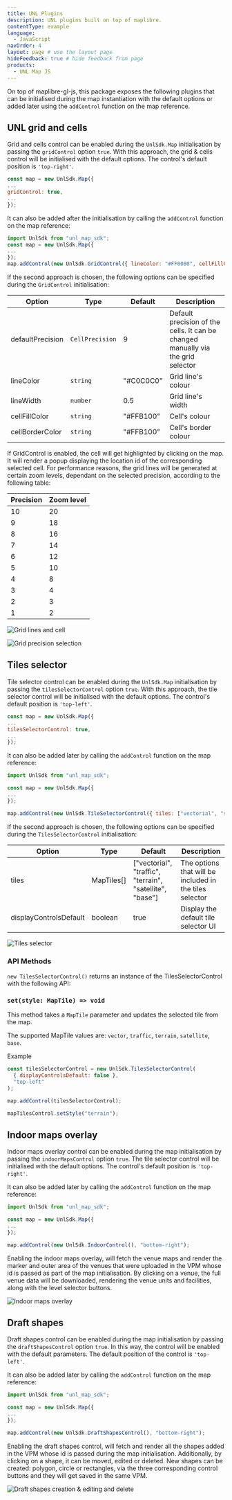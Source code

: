 ```yaml
---
title: UNL Plugins
description: UNL plugins built on top of maplibre.
contentType: example
language:
  - JavaScript
navOrder: 4
layout: page # use the layout page
hideFeedback: true # hide feedback from page
products:
  - UNL Map JS
---
```


On top of maplibre-gl-js, this package exposes the following plugins that can be initialised during the map instantiation with the default options or added later using the `addControl` function on the map reference.

## UNL grid and cells

Grid and cells control can be enabled during the `UnlSdk.Map` initialisation by passing the `gridControl` option `true`. With this approach, the grid & cells control will be initialised with the default options. The control's default position is `'top-right'`.

```js
const map = new UnlSdk.Map({
...
gridControl: true,
...
});
```

It can also be added after the initialisation by calling the `addControl` function on the map reference:

```js
import UnlSdk from "unl_map_sdk";
const map = new UnlSdk.Map({
...
});
map.addControl(new UnlSdk.GridControl({ lineColor: "#FF0000", cellFillColor: "#00FF00"}), "bottom-right");
```

If the second approach is chosen, the following options can be specified during the `GridControl` initialisation:

| Option           | Type            | Default   | Description                                                                      |
| ---------------- | --------------- | --------- | -------------------------------------------------------------------------------- |
| defaultPrecision | `CellPrecision` | 9         | Default precision of the cells. It can be changed manually via the grid selector |
| lineColor        | `string`        | "#C0C0C0" | Grid line's colour                                                               |
| lineWidth        | `number`        | 0.5       | Grid line's width                                                                |
| cellFillColor    | `string`        | "#FFB100" | Cell's colour                                                                    |
| cellBorderColor  | `string`        | "#FFB100" | Cell's border colour                                                             |

If GridControl is enabled, the cell will get highlighted by clicking on the map. It will render a popup displaying the location id of the corresponding selected cell. For performance reasons, the grid lines will be generated at certain zoom levels, dependant on the selected precision, according to the following table:

| Precision | Zoom level |
| --------- | ---------- |
| 10        | 20         |
| 9         | 18         |
| 8         | 16         |
| 7         | 14         |
| 6         | 12         |
| 5         | 10         |
| 4         | 8          |
| 3         | 4          |
| 2         | 3          |
| 1         | 2          |

![Grid lines and cell](https://github.com/u-n-l/unl-map-js/blob/main/docs/gifs/grid_lines.gif?raw=true)

![Grid precision selection](https://github.com/u-n-l/unl-map-js/blob/main/docs/gifs/grid_selector.gif?raw=true)

## Tiles selector

Tile selector control can be enabled during the `UnlSdk.Map` initialisation by passing the `tilesSelectorControl` option `true`. With this approach, the tile selector control will be initialised with the default options. The control's default position is `'top-left'`.

```js
const map = new UnlSdk.Map({
...
tilesSelectorControl: true,
...
});
```

It can also be added later by calling the `addControl` function on the map reference:

```js
import UnlSdk from "unl_map_sdk";

const map = new UnlSdk.Map({
...
});

map.addControl(new UnlSdk.TileSelectorControl({ tiles: ["vectorial", "satellite"] }), "bottom-right");
```

If the second approach is chosen, the following options can be specified during the `TilesSelectorControl` initialisation:

| Option                 | Type       | Default                                                  | Description                                             |
| ---------------------- | ---------- | -------------------------------------------------------- | ------------------------------------------------------- |
| tiles                  | MapTiles[] | ["vectorial", "traffic", "terrain", "satellite", "base"] | The options that will be included in the tiles selector |
| displayControlsDefault | boolean    | true                                                     | Display the default tile selector UI                    |

![Tiles selector](https://github.com/u-n-l/unl-map-js/blob/main/docs/gifs/tile_selector.gif?raw=true)

### API Methods

`new TilesSelectorControl()` returns an instance of the TilesSelectorControl with the following API:

### `set(style: MapTile) => void`

This method takes a `MapTile` parameter and updates the selected tile from the map.

The supported MapTile values are: `vector`, `traffic`, `terrain`, `satellite`, `base`.

Example

```js
const tilesSelectorControl = new UnlSdk.TilesSelectorControl(
  { displayControlsDefault: false },
  "top-left"
);

map.addControl(tilesSelectorControl);

mapTilesControl.setStyle("terrain");
```

## Indoor maps overlay

Indoor maps overlay control can be enabled during the map initialisation by passing the `indoorMapsControl` option `true`. The tile selector control will be initialised with the default options. The control's default position is `'top-right'`.

It can also be added later by calling the `addControl` function on the map reference:

```js
import UnlSdk from "unl_map_sdk";

const map = new UnlSdk.Map({
...
});

map.addControl(new UnlSdk.IndoorControl(), "bottom-right");
```

Enabling the indoor maps overlay, will fetch the venue maps and render the marker and outer area of the venues that were uploaded in the VPM whose id is passed as part of the map initialisation. By clicking on a venue, the full venue data will be downloaded, rendering the venue units and facilities, along with the level selector buttons.

![Indoor maps overlay](https://github.com/u-n-l/unl-map-js/blob/main/docs/gifs/indoor_overlays.gif?raw=true)

## Draft shapes

Draft shapes control can be enabled during the map initialisation by passing the `draftShapesControl` option `true`. In this way, the control will be enabled with the default parameters. The default position of the control is `'top-left'`.

It can also be added later by calling the `addControl` function on the map reference:

```js
import UnlSdk from "unl_map_sdk";

const map = new UnlSdk.Map({
...
});

map.addControl(new UnlSdk.DraftShapesControl(), "bottom-right");
```

Enabling the draft shapes control, will fetch and render all the shapes added in the VPM whose id is passed during the map initialisation. Additionally, by clicking on a shape, it can be moved, edited or deleted. New shapes can be created: polygon, circle or rectangles, via the three corresponding control buttons and they will get saved in the same VPM.

![Draft shapes creation & editing and delete](https://github.com/u-n-l/unl-map-js/blob/main/docs/gifs/draft_shapes.gif?raw=true)
